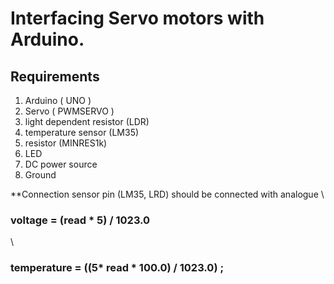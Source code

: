 # Interfacing Servo motors with Arduino.
## Requirements
1. Arduino ( UNO )
2. Servo ( PWMSERVO ) 
3. light dependent resistor (LDR)
4. temperature sensor (LM35)
5. resistor (MINRES1k)
6. LED
7. DC power source
8. Ground

**Connection sensor pin (LM35, LRD) should be connected with analogue
\
### voltage = (read * 5) / 1023.0
\
### temperature = ((5* read * 100.0) / 1023.0) ;
